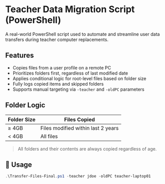 # Teacher Data Migration Script (PowerShell)

A real-world PowerShell script used to automate and streamline user data transfers during teacher computer replacements.

## Features
- Copies files from a user profile on a remote PC
- Prioritizes folders first, regardless of last modified date
- Applies conditional logic for root-level files based on folder size
- Fully logs copied items and skipped folders
- Supports manual targeting via `-teacher` and `-oldPC` parameters

## Folder Logic
| Folder Size | Files Copied |
|-------------|--------------|
| ≥ 4GB       | Files modified within last 2 years |
| < 4GB       | All files |

> All folders and their contents are always copied regardless of age.

## 🧪 Usage
```powershell
.\Transfer-Files-Final.ps1 -teacher jdoe -oldPC teacher-laptop01
